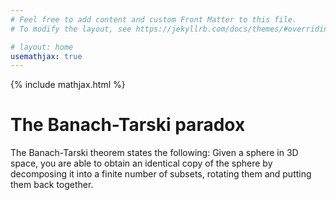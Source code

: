 ```yaml
---
# Feel free to add content and custom Front Matter to this file.
# To modify the layout, see https://jekyllrb.com/docs/themes/#overriding-theme-defaults

# layout: home
usemathjax: true
---
```


{% include mathjax.html %}

# The Banach-Tarski paradox
The Banach-Tarski theorem states the following: Given a sphere in 3D space, you are able to obtain an identical copy of the sphere by decomposing it into a finite number of subsets, rotating them and putting them back together. 
